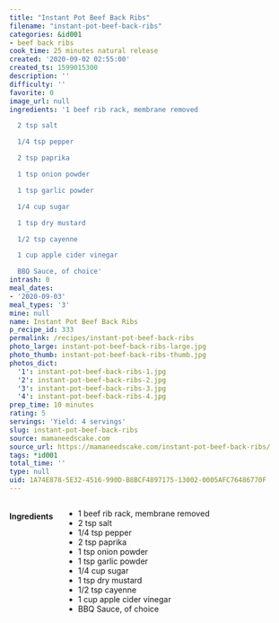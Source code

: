 ```yaml
---
title: "Instant Pot Beef Back Ribs"
filename: "instant-pot-beef-back-ribs"
categories: &id001
- beef back ribs
cook_time: 25 minutes natural release
created: '2020-09-02 02:55:00'
created_ts: 1599015300
description: ''
difficulty: ''
favorite: 0
image_url: null
ingredients: '1 beef rib rack, membrane removed

  2 tsp salt

  1/4 tsp pepper

  2 tsp paprika

  1 tsp onion powder

  1 tsp garlic powder

  1/4 cup sugar

  1 tsp dry mustard

  1/2 tsp cayenne

  1 cup apple cider vinegar

  BBQ Sauce, of choice'
intrash: 0
meal_dates:
- '2020-09-03'
meal_types: '3'
mine: null
name: Instant Pot Beef Back Ribs
p_recipe_id: 333
permalink: /recipes/instant-pot-beef-back-ribs
photo_large: instant-pot-beef-back-ribs-large.jpg
photo_thumb: instant-pot-beef-back-ribs-thumb.jpg
photos_dict:
  '1': instant-pot-beef-back-ribs-1.jpg
  '2': instant-pot-beef-back-ribs-2.jpg
  '3': instant-pot-beef-back-ribs-3.jpg
  '4': instant-pot-beef-back-ribs-4.jpg
prep_time: 10 minutes
rating: 5
servings: 'Yield: 4 servings'
slug: instant-pot-beef-back-ribs
source: mamaneedscake.com
source_url: https://mamaneedscake.com/instant-pot-beef-back-ribs/
tags: *id001
total_time: ''
type: null
uid: 1A74E878-5E32-4516-990D-B8BCF4897175-13002-0005AFC76486770F
---
```

<div class="large-8 medium-7 columns" id="writeup">	</div><!-- #writeup -->
</div><!-- #row-one -->
<div class="row" id="row-two">	<div class="medium-4 small-5 columns" id="ingredients"><h4>Ingredients</h4><div class="box box-ingredients content"><ul>
<li>1 beef rib rack, membrane removed</li>
<li>2 tsp salt</li>
<li>1/4 tsp pepper</li>
<li>2 tsp paprika</li>
<li>1 tsp onion powder</li>
<li>1 tsp garlic powder</li>
<li>1/4 cup sugar</li>
<li>1 tsp dry mustard</li>
<li>1/2 tsp cayenne</li>
<li>1 cup apple cider vinegar</li>
<li>BBQ Sauce, of choice</li>
</ul>
</div>	</div>	<div class="medium-6 small-7 columns" id="directions">	</div>